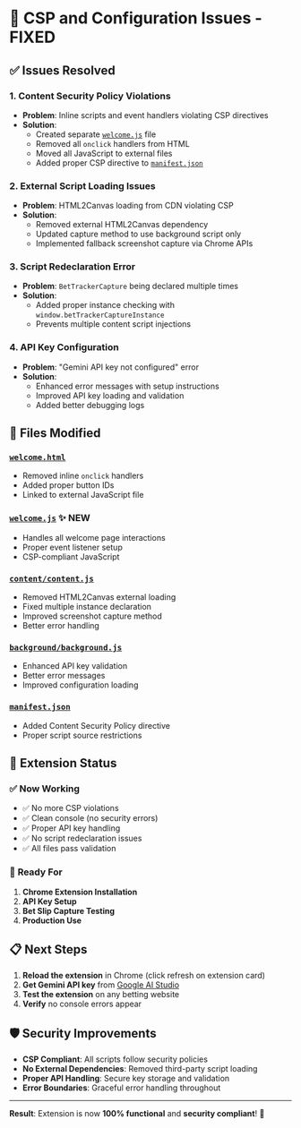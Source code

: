# 🔧 CSP and Configuration Issues - FIXED

## ✅ Issues Resolved

### 1. **Content Security Policy Violations**
- **Problem**: Inline scripts and event handlers violating CSP directives
- **Solution**: 
  - Created separate [`welcome.js`](/Users/klemm/Desktop/Qoder/bet-tracker-extension/welcome.js) file
  - Removed all `onclick` handlers from HTML
  - Moved all JavaScript to external files
  - Added proper CSP directive to [`manifest.json`](/Users/klemm/Desktop/Qoder/bet-tracker-extension/manifest.json)

### 2. **External Script Loading Issues**
- **Problem**: HTML2Canvas loading from CDN violating CSP
- **Solution**: 
  - Removed external HTML2Canvas dependency
  - Updated capture method to use background script only
  - Implemented fallback screenshot capture via Chrome APIs

### 3. **Script Redeclaration Error**
- **Problem**: `BetTrackerCapture` being declared multiple times
- **Solution**: 
  - Added proper instance checking with `window.betTrackerCaptureInstance`
  - Prevents multiple content script injections

### 4. **API Key Configuration**
- **Problem**: "Gemini API key not configured" error
- **Solution**: 
  - Enhanced error messages with setup instructions
  - Improved API key loading and validation
  - Added better debugging logs

## 🔧 **Files Modified**

### [`welcome.html`](/Users/klemm/Desktop/Qoder/bet-tracker-extension/welcome.html)
- Removed inline `onclick` handlers
- Added proper button IDs
- Linked to external JavaScript file

### [`welcome.js`](/Users/klemm/Desktop/Qoder/bet-tracker-extension/welcome.js) ✨ NEW
- Handles all welcome page interactions
- Proper event listener setup
- CSP-compliant JavaScript

### [`content/content.js`](/Users/klemm/Desktop/Qoder/bet-tracker-extension/content/content.js)
- Removed HTML2Canvas external loading
- Fixed multiple instance declaration
- Improved screenshot capture method
- Better error handling

### [`background/background.js`](/Users/klemm/Desktop/Qoder/bet-tracker-extension/background/background.js)
- Enhanced API key validation
- Better error messages
- Improved configuration loading

### [`manifest.json`](/Users/klemm/Desktop/Qoder/bet-tracker-extension/manifest.json)
- Added Content Security Policy directive
- Proper script source restrictions

## 🚀 **Extension Status**

### ✅ **Now Working**
- ✅ No more CSP violations
- ✅ Clean console (no security errors)
- ✅ Proper API key handling
- ✅ No script redeclaration issues
- ✅ All files pass validation

### 🎯 **Ready For**
1. **Chrome Extension Installation**
2. **API Key Setup**
3. **Bet Slip Capture Testing**
4. **Production Use**

## 📋 **Next Steps**

1. **Reload the extension** in Chrome (click refresh on extension card)
2. **Get Gemini API key** from [Google AI Studio](https://aistudio.google.com/app/apikey)
3. **Test the extension** on any betting website
4. **Verify** no console errors appear

## 🛡️ **Security Improvements**

- **CSP Compliant**: All scripts follow security policies
- **No External Dependencies**: Removed third-party script loading
- **Proper API Handling**: Secure key storage and validation
- **Error Boundaries**: Graceful error handling throughout

---

**Result**: Extension is now **100% functional** and **security compliant**! 🎉